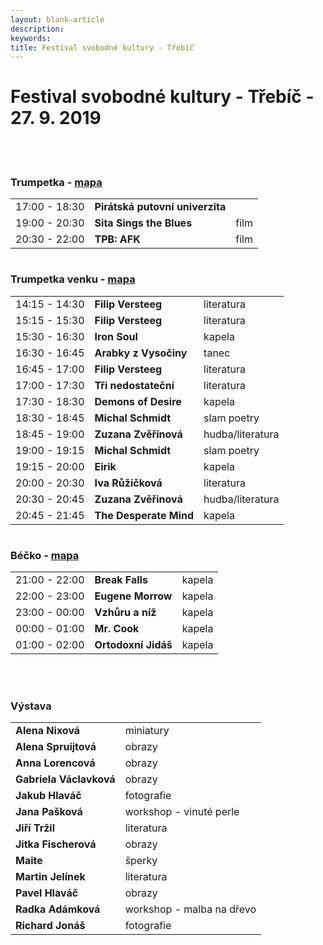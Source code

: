 ```yaml
---
layout: blank-article
description: 
keywords: 
title: Festival svobodné kultury - Třebíč
---
```


<div class="pce-hero pce-hero--entry">
    <div class="pce-hero__content">
        <h1 class="c-page-title">Festival svobodné kultury - Třebíč - 27. 9. 2019</h1><br><br>        
    </div>
</div>
<div class="row o-section-block c-emphasized-text">    
    <div class="medium-12 large-12 columns">
        <section class="o-section">
            <div class="o-secion-header o-section-header--bordered">
                <h3 class="o-section__heading t-h4-super">Trumpetka - <a href="https://goo.gl/maps/T3ubTayHNZLt95FF7" target="_blank" rel="noopener">mapa</a></h3>
            </div>
            <div class="u-1margin--top">
                <table>                  
                  <tr>
                    <td>17:00 - 18:30</td>
                    <td><b>Pirátská putovní univerzita</b></td>
                    <td></td>
                  </tr> 
                  <tr>
                    <td>19:00 - 20:30</td>
                    <td><b>Sita Sings the Blues</b></td>
                    <td>film</td>
                  </tr>  
                  <tr>
                    <td>20:30 - 22:00</td>
                    <td><b>TPB: AFK</b></td>
                    <td>film</td>
                  </tr> 
                </table>
            </div>
        </section>
    </div>
    <div class="medium-12 large-12 columns">
        <section class="o-section">
            <div class="o-secion-header o-section-header--bordered">
                <h3 class="o-section__heading t-h4-super">Trumpetka venku - <a href="https://goo.gl/maps/T3ubTayHNZLt95FF7" target="_blank" rel="noopener">mapa</a></h3>
            </div>
            <div class="u-1margin--top">
                <table>
                  <tr>
                    <td>14:15 - 14:30</td>
                    <td><b>Filip Versteeg</b></td>
                    <td>literatura</td>
                  </tr>  
                  <tr>
                    <td>15:15 - 15:30</td>
                    <td><b>Filip Versteeg</b></td>
                    <td>literatura</td>
                  </tr>
                  <tr>
                    <td>15:30 - 16:30</td>
                    <td><b>Iron Soul</b></td>
                    <td>kapela</td>
                  </tr>
                  <tr>
                    <td>16:30 - 16:45</td>
                    <td><b>Arabky z Vysočiny</b></td>
                    <td>tanec</td>
                  </tr>
                  <tr>
                    <td>16:45 - 17:00</td>
                    <td><b>Filip Versteeg</b></td>
                    <td>literatura</td>
                  </tr>
                  <tr>
                    <td>17:00 - 17:30</td>
                    <td><b>Tři nedostateční</b></td>
                    <td>literatura</td>
                  </tr>
                  <tr>
                    <td>17:30 - 18:30</td>
                    <td><b>Demons of Desire</b></td>
                    <td>kapela</td>
                  </tr>
                  <tr>
                    <td>18:30 - 18:45</td>
                    <td><b>Michal Schmidt</b></td>
                    <td>slam poetry</td>
                  </tr>
                  <tr>
                    <td>18:45 - 19:00</td>
                    <td><b>Zuzana Zvěřinová</b></td>
                    <td>hudba/literatura</td>
                  </tr>
                  <tr>
                    <td>19:00 - 19:15</td>
                    <td><b>Michal Schmidt</b></td>
                    <td>slam poetry</td>
                  </tr>
                  <tr>
                    <td>19:15 - 20:00</td>
                    <td><b>Eirik</b></td>
                    <td>kapela</td>
                  </tr>
                  <tr>
                    <td>20:00 - 20:30</td>
                    <td><b>Iva Růžičková</b></td>
                    <td>literatura</td>
                  </tr>
                  <tr>
                    <td>20:30 - 20:45</td>
                    <td><b>Zuzana Zvěřinová</b></td>
                    <td>hudba/literatura</td>
                  </tr>
                  <tr>
                    <td>20:45 - 21:45</td>
                    <td><b>The Desperate Mind</b></td>
                    <td>kapela</td>
                  </tr> 
                </table>
            </div>
        </section>
    </div>
    <div class="medium-12 large-12 columns">
        <section class="o-section">
            <div class="o-secion-header o-section-header--bordered">
                <h3 class="o-section__heading t-h4-super">Béčko - <a href="https://goo.gl/maps/W7AKiTioRjeU2ciw5" target="_blank" rel="noopener">mapa</a></h3>
            </div>
            <div class="u-1margin--top">
                <table>
                  <tr>
                    <td>21:00 - 22:00</td>
                    <td><b>Break Falls</b></td>
                    <td>kapela</td>
                  </tr> 
                  <tr>
                    <td>22:00 - 23:00</td>
                    <td><b>Eugene Morrow</b></td>
                    <td>kapela</td>
                  </tr>   
                  <tr>
                    <td>23:00 - 00:00</td>
                    <td><b>Vzhůru a níž</b></td>
                    <td>kapela</td>
                  </tr> 
                  <tr>
                    <td>00:00 - 01:00</td>
                    <td><b>Mr. Cook</b></td>
                    <td>kapela</td>                    
                  </tr> 
                  <tr>
                    <td>01:00 - 02:00</td>
                    <td><b>Ortodoxní Jidáš</b></td>
                    <td>kapela</td>
                  </tr> 
                </table>
            </div>
        </section>
    </div>    
    <br>
    <br>
    <div class="medium-12 large-12 columns">
        <section class="o-section">
            <div class="o-secion-header o-section-header--bordered">
                <h3 class="o-section__heading t-h4-super">Výstava</h3>
            </div>
            <div class="u-1margin--top">
                <table>
                  <tr>
                    <td><b>Alena Nixová</b></td>
                    <td>miniatury</td>                    
                  </tr>
                  <tr>
                    <td><b>Alena Spruijtová</b></td>
                    <td>obrazy</td>                    
                  </tr>       
                  <tr>
                    <td><b>Anna Lorencová</b></td>
                    <td>obrazy</td>                    
                  </tr>
                  <tr>
                    <td><b>Gabriela Václavková</b></td>
                    <td>obrazy</td>                    
                  </tr>  
                  <tr>
                    <td><b>Jakub Hlaváč</b></td>
                    <td>fotografie</td>                    
                  </tr>
                  <tr>
                    <td><b>Jana Pašková</b></td>
                    <td>workshop - vinuté perle</td>                    
                  </tr>
                  <tr>
                    <td><b>Jiří Tržil</b></td>
                    <td>literatura</td>                    
                  </tr>
                  <tr>
                    <td><b>Jitka Fischerová</b></td>
                    <td>obrazy</td>                    
                  </tr> 
                  <tr>
                    <td><b>Maite</b></td>
                    <td>šperky</td>                    
                  </tr>
                  <tr>
                    <td><b>Martin Jelínek</b></td>
                    <td>literatura</td>                    
                  </tr>
                  <tr>
                    <td><b>Pavel Hlaváč</b></td>
                    <td>obrazy</td>                    
                  </tr>                                                                                       
                  <tr>
                    <td><b>Radka Adámková</b></td>
                    <td>workshop - malba na dřevo</td>                    
                  </tr> 
                  <tr>
                    <td><b>Richard Jonáš</b></td>
                    <td>fotografie</td>                    
                  </tr>
                </table>
            </div>
        </section>
    </div>
</div>
